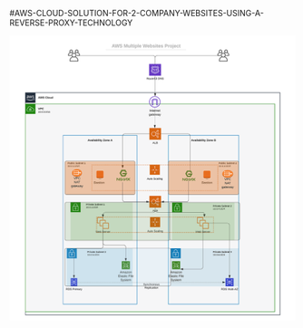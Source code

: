#AWS-CLOUD-SOLUTION-FOR-2-COMPANY-WEBSITES-USING-A-REVERSE-PROXY-TECHNOLOGY

![diagram](/images/a.png)